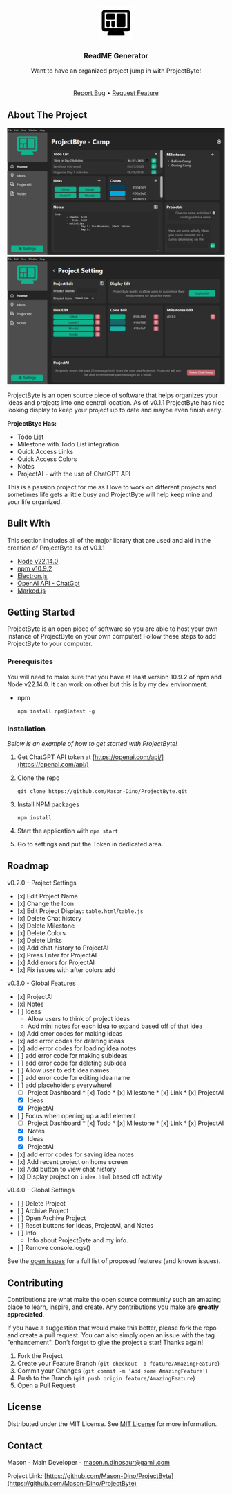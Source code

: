 
<br/>
<div align="center">
<a href="https://github.com/Mason-Dino/ProjectByte">
<img src="https://raw.githubusercontent.com/Mason-Dino/ProjectByte/83302900d7b87f34c6b1df1b2715d36fd5fbe748/src/icons/ProjectByte.svg" alt="Logo" width="80" height="80">
</a>
<h3 align="center">ReadME Generator</h3>
<p align="center">
Want to have an organized project jump in with ProjectByte!
<br/>
<br/>
<br/>
<a href="https://github.com/Mason-Dino/ProjectByte/issues/new?labels=bug&template=bug-report---.md">Report Bug</a> •
<a href="https://github.com/Mason-Dino/ProjectByte/issues/new?labels=enhancement&template=feature-request---.md">Request Feature</a>
</p>
</div>

## About The Project

![](https://raw.githubusercontent.com/Mason-Dino/ProjectByte/refs/heads/main/Screenshots/Project-Dashboard.png)
![](https://raw.githubusercontent.com/Mason-Dino/ProjectByte/refs/heads/main/Screenshots/Project-Settings.png)

ProjectByte is an open source piece of software that helps organizes your ideas and projects into one central location. As of v0.1.1 ProjectByte has nice looking display to keep your project up to date and maybe even finish early.

**ProjectBtye Has:**

*   Todo List
*   Milestone with Todo List integration
*   Quick Access Links
*   Quick Access Colors
*   Notes
*   ProjectAI - with the use of ChatGPT API

This is a passion project for me as I love to work on different projects and sometimes life gets a little busy and ProjectByte will help keep mine and your life organized.

## Built With

This section includes all of the major library that are used and aid in the creation of ProjectByte as of v0.1.1

*   [Node v22.14.0](https://nodejs.org/en)
*   [npm v10.9.2](https://www.npmjs.com/)
*   [Electron.js](https://www.electronforge.io/)
*   [OpenAI API - ChatGpt](https://openai.com/api/)
*   [Marked.js](https://marked.js.org/)

## Getting Started

ProjectByte is an open piece of software so you are able to host your own instance of ProjectByte on your own computer! Follow these steps to add ProjectByte to your computer.

### Prerequisites

You will need to make sure that you have at least version 10.9.2 of npm and Node v22.14.0. It can work on other but this is by my dev environment.

*   npm
    
        npm install npm@latest -g
        
    

### Installation

_Below is an example of how to get started with ProjectByte!_

1.  Get ChatGPT API token at [https://openai.com/api/](https://openai.com/api/)
2.  Clone the repo
    
        git clone https://github.com/Mason-Dino/ProjectByte.git
        
    
3.  Install NPM packages
    
        npm install
        
    
4.  Start the application with `npm start`
5.  Go to settings and put the Token in dedicated area.

## Roadmap

v0.2.0 - Project Settings

*    [x] Edit Project Name
*    [x] Change the Icon
*    [x] Edit Project Display: `table.html`/`table.js`
*    [x] Delete Chat history
*    [x] Delete Milestone
*    [x] Delete Colors
*    [x] Delete Links
*    [x] Add chat history to ProjectAI
*    [x] Press Enter for ProjectAI
*    [x] Add errors for ProjectAI
*    [x] Fix issues with after colors add

v0.3.0 - Global Features
*    [x] ProjectAI
*    [x] Notes
*    [ ] Ideas
        * Allow users to think of project ideas
        * Add mini notes for each idea to expand based off of that idea
*    [x] Add error codes for making ideas
*    [x] add error codes for deleting ideas
*    [x] add error codes for loading idea notes
*    [ ] add error code for making subideas
*    [ ] add error code for deleting subidea
*    [ ] Allow user to edit idea names
*    [ ] add error code for editing idea name
*    [ ] add placeholders everywhere!
        * [ ] Project Dashboard
                * [x] Todo
                * [x] Milestone
                * [x] Link
                * [x] ProjectAI
        * [x] Ideas
        * [x] ProjectAI
*    [ ] Focus when opening up a add element
        * [ ] Project Dashboard
                * [x] Todo
                * [x] Milestone
                * [x] Link
                * [x] ProjectAI
        * [x] Notes
        * [x] Ideas
        * [x] ProjectAI
*    [x] add error codes for saving idea notes
*    [x] Add recent project on home screen
*    [x] Add button to view chat history
*    [x] Display project on `index.html` based off activity

v0.4.0 - Global Settings
*    [ ] Delete Project
*    [ ] Archive Project
*    [ ] Open Archive Project
*    [ ] Reset buttons for Ideas, ProjectAI, and Notes
*    [ ] Info
        * Info about ProjectByte and my info.
*    [ ] Remove console.logs()

See the [open issues](https://github.com/ShaanCoding/ReadME-Generator/issues) for a full list of proposed features (and known issues).

## Contributing

Contributions are what make the open source community such an amazing place to learn, inspire, and create. Any contributions you make are **greatly appreciated**.

If you have a suggestion that would make this better, please fork the repo and create a pull request. You can also simply open an issue with the tag "enhancement". Don't forget to give the project a star! Thanks again!

1.  Fork the Project
2.  Create your Feature Branch (`git checkout -b feature/AmazingFeature`)
3.  Commit your Changes (`git commit -m 'Add some AmazingFeature'`)
4.  Push to the Branch (`git push origin feature/AmazingFeature`)
5.  Open a Pull Request

## License

Distributed under the MIT License. See [MIT License](https://opensource.org/licenses/MIT) for more information.

## Contact

Mason - Main Developer - [mason.n.dinosaur@gamil.com](mailto:mason.n.dinosaur@gamil.com)

Project Link: [https://github.com/Mason-Dino/ProjectByte](https://github.com/Mason-Dino/ProjectByte)